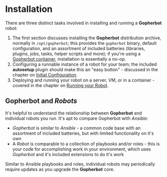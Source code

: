 # Installation

There are three distinct tasks involved in installing and running a **Gopherbot** robot:

1. The first section discusses installing the **Gopherbot** distribution archive, normally in `/opt/gopherbot`; this provides the `gopherbot` binary, default configuration, and an assortment of included batteries (libraries, plugins, jobs, tasks, helper scripts and more); if you're using a [Gopherbot container](https://quay.io/lnxjedi/gopherbot), installation is essentially a no-op.
1. Configuring a runnable instance of a robot for your team; the included **autosetup** plugin should make this an "easy button" - discussed in the chapter on [Initial Configuration](RobotInstall.md).
1. Deploying and running your robot on a server, VM, or in a container - covered in the chapter on [Running your Robot](RunRobot.md).

## **Gopherbot** and *Robots*

It's helpful to understand the relationship between **Gopherbot** and individual robots you run. It's apt to compare Gopherbot with *Ansible*:
* *Gopherbot* is similar to *Ansible* - a common code base with an assortment of included batteries, but with limited functionality on it's own
* A *Robot* is comparable to a collection of playbooks and/or roles - this is your code for accomplishing work in your environment, which uses *Gopherbot* and it's included extensions to do it's work

Similar to Ansible playbooks and roles, individual robots may periodically require updates as you upgrade the **Gopherbot** core.

